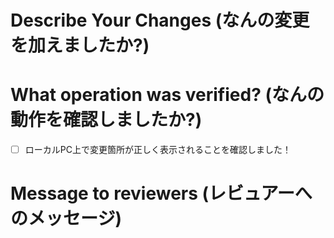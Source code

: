 # Describe Your Changes (なんの変更を加えましたか?)



# What operation was verified? (なんの動作を確認しましたか?)

- [ ] ローカルPC上で変更箇所が正しく表示されることを確認しました！

# Message to reviewers (レビュアーへのメッセージ)


